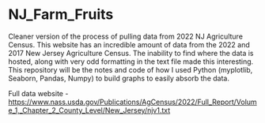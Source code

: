 # NJ_Farm_Fruits
Cleaner version of the process of pulling data from 2022 NJ Agriculture Census.
This website has an incredible amount of data from the 2022 and 2017 New Jersey Agriculture Census.
The inability to find where the data is hosted, along with very odd formatting in the text file made this interesting.
This repository will be the notes and code of how I used Python (myplotlib, Seaborn, Pandas, Numpy) to build graphs to easily absorb the data.

Full data website - https://www.nass.usda.gov/Publications/AgCensus/2022/Full_Report/Volume_1,_Chapter_2_County_Level/New_Jersey/njv1.txt
